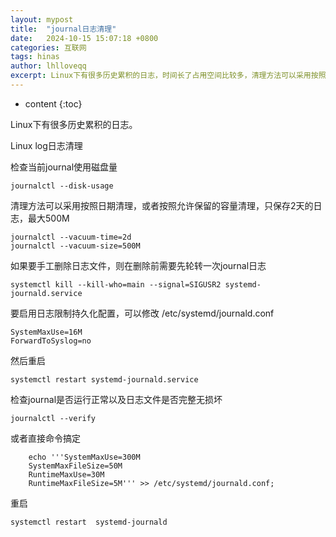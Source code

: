 ```yaml
---
layout: mypost
title:  "journal日志清理"
date:   2024-10-15 15:07:18 +0800
categories: 互联网
tags: hinas
author: lhlloveqq
excerpt: Linux下有很多历史累积的日志，时间长了占用空间比较多，清理方法可以采用按照日期清理，或者按照允许保留的容量清理，只保存2天的日志或最大500M
---
```


 * content
{:toc}

Linux下有很多历史累积的日志。

Linux log日志清理

检查当前journal使用磁盘量

`journalctl --disk-usage`

清理方法可以采用按照日期清理，或者按照允许保留的容量清理，只保存2天的日志，最大500M

```
journalctl --vacuum-time=2d
journalctl --vacuum-size=500M
```

如果要手工删除日志文件，则在删除前需要先轮转一次journal日志

`systemctl kill --kill-who=main --signal=SIGUSR2 systemd-journald.service`

要启用日志限制持久化配置，可以修改 /etc/systemd/journald.conf

```
SystemMaxUse=16M
ForwardToSyslog=no
```

然后重启

`systemctl restart systemd-journald.service`

检查journal是否运行正常以及日志文件是否完整无损坏

`journalctl --verify`

或者直接命令搞定

```
    echo '''SystemMaxUse=300M
    SystemMaxFileSize=50M
    RuntimeMaxUse=30M
    RuntimeMaxFileSize=5M''' >> /etc/systemd/journald.conf;
```

重启

`systemctl restart  systemd-journald`
